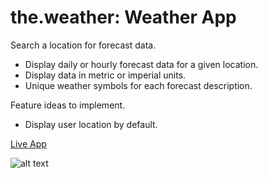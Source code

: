 # the.weather: Weather App

Search a location for forecast data.

- Display daily or hourly forecast data for a given location.
- Display data in metric or imperial units.
- Unique weather symbols for each forecast description.

Feature ideas to implement.

- Display user location by default.

[Live App](https://bscottnz.github.io/weather-app/)

![alt text](https://raw.githubusercontent.com/bscottnz/weather-app/main/weather.png "App Preview")
